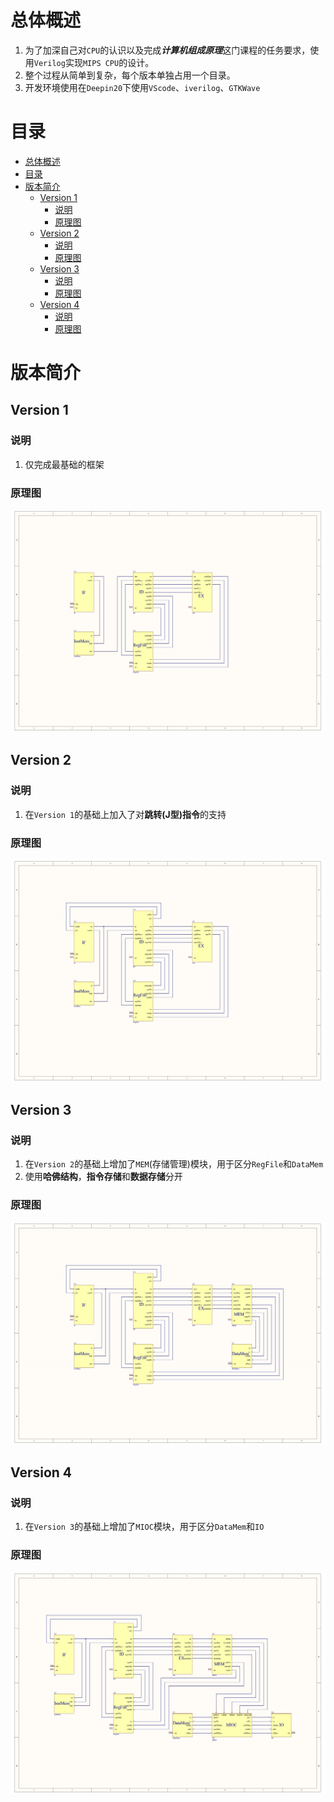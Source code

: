 # 总体概述

1. 为了加深自己对`CPU`的认识以及完成***计算机组成原理***这门课程的任务要求，使用`Verilog`实现`MIPS CPU`的设计。
2. 整个过程从简单到复杂，每个版本单独占用一个目录。
3. 开发环境使用在`Deepin20`下使用`VScode`、`iverilog`、`GTKWave`



# 目录

- [总体概述](#总体概述)
- [目录](#目录)
- [版本简介](#版本简介)
	- [Version 1](#version-1)
		- [说明](#说明)
		- [原理图](#原理图)
	- [Version 2](#version-2)
		- [说明](#说明-1)
		- [原理图](#原理图-1)
	- [Version 3](#version-3)
		- [说明](#说明-2)
		- [原理图](#原理图-2)
	- [Version 4](#version-4)
		- [说明](#说明-3)
		- [原理图](#原理图-3)






# 版本简介

## Version 1

### 说明

1. 仅完成最基础的框架

### 原理图

![Version 1](doc/MIPS_1.jpg)

## Version 2

### 说明

1. 在`Version 1`的基础上加入了对**跳转(J型)指令**的支持

### 原理图

![Version 2](doc/MIPS_2.jpg)

## Version 3

### 说明

1. 在`Version 2`的基础上增加了`MEM`(存储管理)模块，用于区分`RegFile`和`DataMem`
2. 使用**哈佛结构**，**指令存储**和**数据存储**分开

### 原理图

![Version 3](doc/MIPS_3.jpg)

## Version 4

### 说明

1. 在`Version 3`的基础上增加了`MIOC`模块，用于区分`DataMem`和`IO`

### 原理图

![Version 4](doc/MIPS_4.jpg)